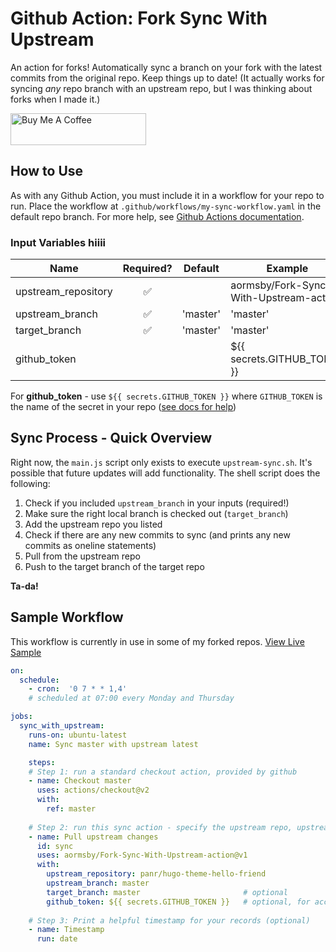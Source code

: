 # Github Action: Fork Sync With Upstream

An action for forks! Automatically sync a branch on your fork with the latest commits from the original repo. Keep things up to date! (It actually works for syncing *any* repo branch with an upstream repo, but I was thinking about forks when I made it.)

<a href="https://www.buymeacoffee.com/aormsby" target="_blank"><img src="https://cdn.buymeacoffee.com/buttons/default-green.png" alt="Buy Me A Coffee" style="height: 51px !important;width: 217px !important;" ></a>

## How to Use

As with any Github Action, you must include it in a workflow for your repo to run. Place the workflow at `.github/workflows/my-sync-workflow.yaml` in the default repo branch. For more help, see [Github Actions documentation](https://docs.github.com/en/actions).

### Input Variables  hiiii

| Name                | Required?           | Default  | Example |
| ------------------- |:------------------: | -------- | ----------
| upstream_repository | :white_check_mark:  |          | aormsby/Fork-Sync-With-Upstream-action |
| upstream_branch     | :white_check_mark:  | 'master' | 'master'                               |
| target_branch       | :white_check_mark:  | 'master' | 'master'                               |
| github_token        |                     |          | ${{ secrets.GITHUB_TOKEN }}            |

For **github_token** - use `${{ secrets.GITHUB_TOKEN }}` where `GITHUB_TOKEN` is the name of the secret in your repo ([see docs for help](https://docs.github.com/en/actions/configuring-and-managing-workflows/using-variables-and-secrets-in-a-workflow))

## Sync Process - Quick Overview

Right now, the `main.js` script only exists to execute `upstream-sync.sh`. It's possible that future updates will add functionality. The shell script does the following:

1. Check if you included `upstream_branch` in your inputs (required!)
2. Make sure the right local branch is checked out (`target_branch`)
3. Add the upstream repo you listed
4. Check if there are any new commits to sync (and prints any new commits as oneline statements)
5. Pull from the upstream repo
6. Push to the target branch of the target repo

**Ta-da!**

## Sample Workflow
This workflow is currently in use in some of my forked repos. [View Live Sample](https://github.com/aormsby/F-hugo-theme-hello-friend/blob/Working/.github/workflows/wf-fork-sync.yaml)

```yaml
on:
  schedule:
    - cron:  '0 7 * * 1,4'
    # scheduled at 07:00 every Monday and Thursday

jobs:
  sync_with_upstream:
    runs-on: ubuntu-latest
    name: Sync master with upstream latest

    steps:
    # Step 1: run a standard checkout action, provided by github
    - name: Checkout master
      uses: actions/checkout@v2
      with:
        ref: master
    
    # Step 2: run this sync action - specify the upstream repo, upstream branch to sync with, and target sync branch
    - name: Pull upstream changes
      id: sync
      uses: aormsby/Fork-Sync-With-Upstream-action@v1
      with:
        upstream_repository: panr/hugo-theme-hello-friend
        upstream_branch: master
        target_branch: master                       # optional
        github_token: ${{ secrets.GITHUB_TOKEN }}   # optional, for accessing repos that requir authentication
        
    # Step 3: Print a helpful timestamp for your records (optional)
    - name: Timestamp
      run: date
```
